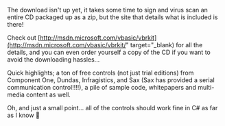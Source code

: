 The download isn't up yet, it takes some time to sign and virus scan an entire CD packaged up as a zip, but the site that details what is included is there!

Check out [http://msdn.microsoft.com/vbasic/vbrkit](http://msdn.microsoft.com/vbasic/vbrkit/" target="_blank) for all the details, and you can even order yourself a copy of the CD if you want to avoid the downloading hassles...

Quick highlights; a ton of free controls (not just trial editions) from Component One, Dundas, Infragistics, and Sax (Sax has provided a serial communication control!!!!), a pile of sample code, whitepapers and multi-media content as well.

Oh, and just a small point... all of the controls should work fine in C# as far as I know 🙂